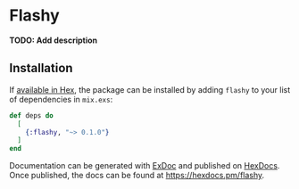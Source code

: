 # Flashy

**TODO: Add description**

## Installation

If [available in Hex](https://hex.pm/docs/publish), the package can be installed
by adding `flashy` to your list of dependencies in `mix.exs`:

```elixir
def deps do
  [
    {:flashy, "~> 0.1.0"}
  ]
end
```

Documentation can be generated with [ExDoc](https://github.com/elixir-lang/ex_doc)
and published on [HexDocs](https://hexdocs.pm). Once published, the docs can
be found at <https://hexdocs.pm/flashy>.

